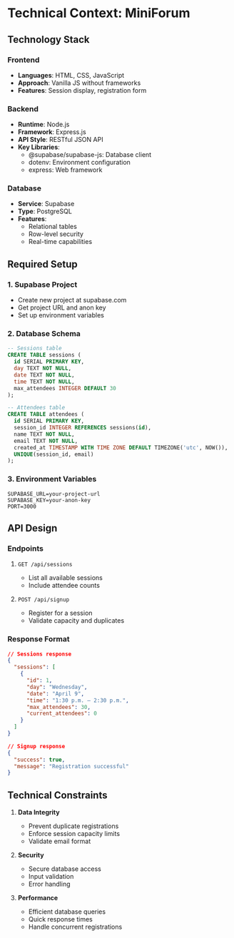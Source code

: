 # Technical Context: MiniForum

## Technology Stack

### Frontend
- **Languages**: HTML, CSS, JavaScript
- **Approach**: Vanilla JS without frameworks
- **Features**: Session display, registration form

### Backend
- **Runtime**: Node.js
- **Framework**: Express.js
- **API Style**: RESTful JSON API
- **Key Libraries**: 
  - @supabase/supabase-js: Database client
  - dotenv: Environment configuration
  - express: Web framework

### Database
- **Service**: Supabase
- **Type**: PostgreSQL
- **Features**: 
  - Relational tables
  - Row-level security
  - Real-time capabilities

## Required Setup

### 1. Supabase Project
- Create new project at supabase.com
- Get project URL and anon key
- Set up environment variables

### 2. Database Schema
```sql
-- Sessions table
CREATE TABLE sessions (
  id SERIAL PRIMARY KEY,
  day TEXT NOT NULL,
  date TEXT NOT NULL,
  time TEXT NOT NULL,
  max_attendees INTEGER DEFAULT 30
);

-- Attendees table
CREATE TABLE attendees (
  id SERIAL PRIMARY KEY,
  session_id INTEGER REFERENCES sessions(id),
  name TEXT NOT NULL,
  email TEXT NOT NULL,
  created_at TIMESTAMP WITH TIME ZONE DEFAULT TIMEZONE('utc', NOW()),
  UNIQUE(session_id, email)
);
```

### 3. Environment Variables
```
SUPABASE_URL=your-project-url
SUPABASE_KEY=your-anon-key
PORT=3000
```

## API Design

### Endpoints
1. `GET /api/sessions`
   - List all available sessions
   - Include attendee counts

2. `POST /api/signup`
   - Register for a session
   - Validate capacity and duplicates

### Response Format
```json
// Sessions response
{
  "sessions": [
    {
      "id": 1,
      "day": "Wednesday",
      "date": "April 9",
      "time": "1:30 p.m. – 2:30 p.m.",
      "max_attendees": 30,
      "current_attendees": 0
    }
  ]
}

// Signup response
{
  "success": true,
  "message": "Registration successful"
}
```

## Technical Constraints

1. **Data Integrity**
   - Prevent duplicate registrations
   - Enforce session capacity limits
   - Validate email format

2. **Security**
   - Secure database access
   - Input validation
   - Error handling

3. **Performance**
   - Efficient database queries
   - Quick response times
   - Handle concurrent registrations
